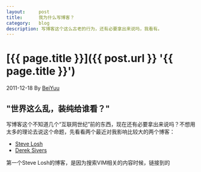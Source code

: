 ```yaml
---
layout:     post
title:      我为什么写博客？
category:   blog
description: 写博客这个这么古老的行为，还有必要拿出来说吗，我看有。
---
```

# [{{ page.title }}]({{ post.url }}  '{{ page.title }}')
2011-12-18 By [BeiYuu](http://beiyuu.com 'BeiYuu')

## "世界这么乱，装纯给谁看？"

写博客这个不知道几个“互联网世纪”前的东西，现在还有必要拿出来说吗？不想用太多的理论去说这个命题，先看看两个最近对我影响比较大的两个博客：

* [Steve Losh](http://stevelosh.com/ 'Steve Losh')
* [Derek Sivers](http://sivers.org/sharing 'The co-op business model: share whatever you\'ve got')

第一个Steve Losh的博客，是因为搜索VIM相关的内容时候，链接到的
